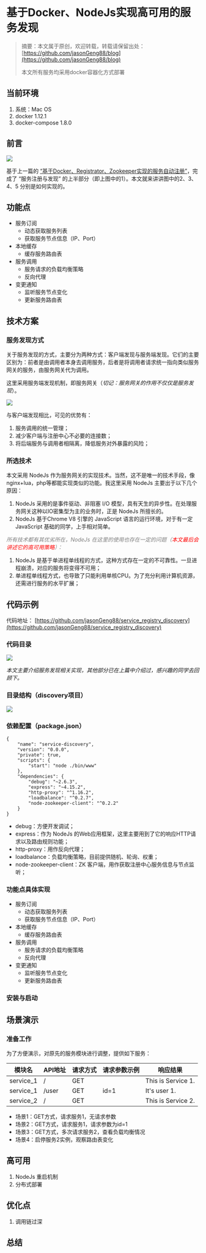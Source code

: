 # 基于Docker、NodeJs实现高可用的服务发现
 
> 摘要：本文属于原创，欢迎转载，转载请保留出处：[https://github.com/jasonGeng88/blog](https://github.com/jasonGeng88/blog)
> 
> 本文所有服务均采用docker容器化方式部署 
 
 
## 当前环境
1. 系统：Mac OS
2. docker 1.12.1
3. docker-compose 1.8.0

## 前言
![](assets/discovery_01.png)

基于上一篇的 [“基于Docker、Registrator、Zookeeper实现的服务自动注册”](https://github.com/jasonGeng88/blog/blob/master/201703/service_registry.md)，完成了 “服务注册与发现” 的上半部分（即上图中的1）。本文就来讲讲图中的2、3、4、5 分别是如何实现的。

## 功能点
- 服务订阅
	- 动态获取服务列表
	- 获取服务节点信息（IP、Port）
- 本地缓存
	- 缓存服务路由表
- 服务调用
	- 服务请求的负载均衡策略
	- 反向代理
- 变更通知
	- 监听服务节点变化
	- 更新服务路由表

## 技术方案
### 服务发现方式
关于服务发现的方式，主要分为两种方式：客户端发现与服务端发现。它们的主要区别为：前者是由调用者本身去调用服务，后者是将调用者请求统一指向类似服务网关的服务，由服务网关代为调用。

这里采用服务端发现机制，即服务网关（*切记：服务网关的作用不仅仅是服务发现*）。

![](assets/discovery_02.png)

与客户端发现相比，可见的优势有：

1. 服务调用的统一管理；
2. 减少客户端与注册中心不必要的连接数；
3. 将后端服务与调用者相隔离，降低服务对外暴露的风险；

### 所选技术 
本文采用 NodeJs 作为服务网关的实现技术。当然，这不是唯一的技术手段，像nginx+lua，php等都能实现类似的功能。我这里采用 NodeJs 主要出于以下几个原因：

1. NodeJs 采用的是事件驱动、非阻塞 I/O 模型，具有天生的异步性。在处理服务网关这种以IO密集型为主的业务时，正是 NodeJs 所擅长的。
2. NodeJs 基于Chrome V8 引擎的 JavaScript 语言的运行环境，对于有一定 JavaScript 基础的同学，上手相对简单。


*<font color='grey'>所有技术都有其优劣所在，NodeJs 在这里的使用也存在一定的问题（<font color='red'>本文最后会讲述它的高可用策略</font>）：*</font>

1. NodeJs 是基于单进程单线程的方式，这种方式存在一定的不可靠性。一旦进程崩溃，对应的服务将变得不可用；
2. 单进程单线程方式，也导致了只能利用单核CPU。为了充分利用计算机资源，还需进行服务的水平扩展；

## 代码示例

代码地址： [https://github.com/jasonGeng88/service_registry_discovery](https://github.com/jasonGeng88/service_registry_discovery)

### 代码目录
![](assets/discovery_code_01.png)

*本文主要介绍服务发现相关实现，其他部分已在上篇中介绍过，感兴趣的同学去回顾下。*

### 目录结构（discovery项目）
![](assets/discovery_code_02.png)

### 依赖配置（package.json）
```
{
    "name": "service-discovery",
    "version": "0.0.0",
    "private": true,
    "scripts": {
        "start": "node ./bin/www"
    },
    "dependencies": {
        "debug": "~2.6.3",
        "express": "~4.15.2",
        "http-proxy": "^1.16.2",
        "loadbalance": "^0.2.7",
        "node-zookeeper-client": "^0.2.2"
    }
}
```
* debug：方便开发调试；
* express：作为 NodeJs 的Web应用框架，这里主要用到了它的响应HTTP请求以及路由规则功能；
* http-proxy：用作反向代理；
* loadbalance：负载均衡策略，目前提供随机、轮询、权重；
* node-zookeeper-client：ZK 客户端，用作获取注册中心服务信息与节点监听；

### 功能点具体实现
- 服务订阅
	- 动态获取服务列表
	- 获取服务节点信息（IP、Port）
- 本地缓存
	- 缓存服务路由表
- 服务调用
	- 服务请求的负载均衡策略
	- 反向代理
- 变更通知
	- 监听服务节点变化
	- 更新服务路由表

### 安装与启动

## 场景演示

### 准备工作
为了方便演示，对原先的服务模块进行调整，提供如下服务：

模块名 | API地址 | 请求方式| 请求参数示例 | 响应结果
---|---|---|---|---
service_1|/|GET||This is Service 1.
service_1|/user|GET|id=1|It's user 1.
service_2|/|GET||This is Service 2.

* 场景1：GET方式，请求服务1，无请求参数
* 场景2：GET方式，请求服务1，请求参数为id=1
* 场景3：GET方式，多次请求服务2，查看负载均衡情况
* 场景4：启停服务2实例，观察路由表变化




## 高可用

1. NodeJs 重启机制
2. 分布式部署

## 优化点
1. 调用链过深

## 总结




